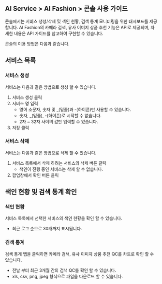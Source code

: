 ## AI Service > AI Fashion > 콘솔 사용 가이드

콘솔에서는 서비스 생성/삭제 및 색인 현황, 검색 통계 모니터링을 위한 대시보드를 제공합니다.
AI Fashion의 카메라 검색, 유사 이미지 상품 추천 기능은 API로 제공되며, 자세한 내용은 API 가이드를 참고하여 구현할 수 있습니다.

콘솔의 이용 방법은 다음과 같습니다.

## 서비스 목록

### 서비스 생성
서비스는 다음과 같은 방법으로 생성 할 수 있습니다.
1. 서비스 생성 클릭
2. 서비스 명 입력
   - 영어 소문자, 숫자 및 _(밑줄)과 -(하이픈)만 사용할 수 있습니다.
   - 숫자, _(밑줄), -(하이픈)로 시작할 수 없습니다.
   - 2자 ~ 32자 사이의 값만 입력할 수 있습니다.
3. 저장 클릭

### 서비스 삭제
서비스는 다음과 같은 방법으로 삭제 할 수 있습니다.
1. 서비스 목록에서 삭제 하려는 서비스의 삭제 버튼 클릭
   - 색인이 진행 중인 서비스는 삭제 할 수 없습니다.
2. 팝업창에서 확인 버튼 클릭

## 색인 현황 및 검색 통계 확인

### 색인 현황
서비스 목록에서 선택한 서비스의 색인 현황을 확인 할 수 있습니다.
- 최근 로그 순으로 30개까지 표시됩니다.

### 검색 통계
검색 통계 탭을 클릭하면 카메라 검색, 유사 이미지 상품 추천 QC를 차트로 확인 할 수 있습니다.
- 전날 부터 최근 3개월 간의 검색 QC를 확인 할 수 있습니다.
- xls, csv, png, jpeg 형식으로 파일을 다운로드 할 수 있습니다.
